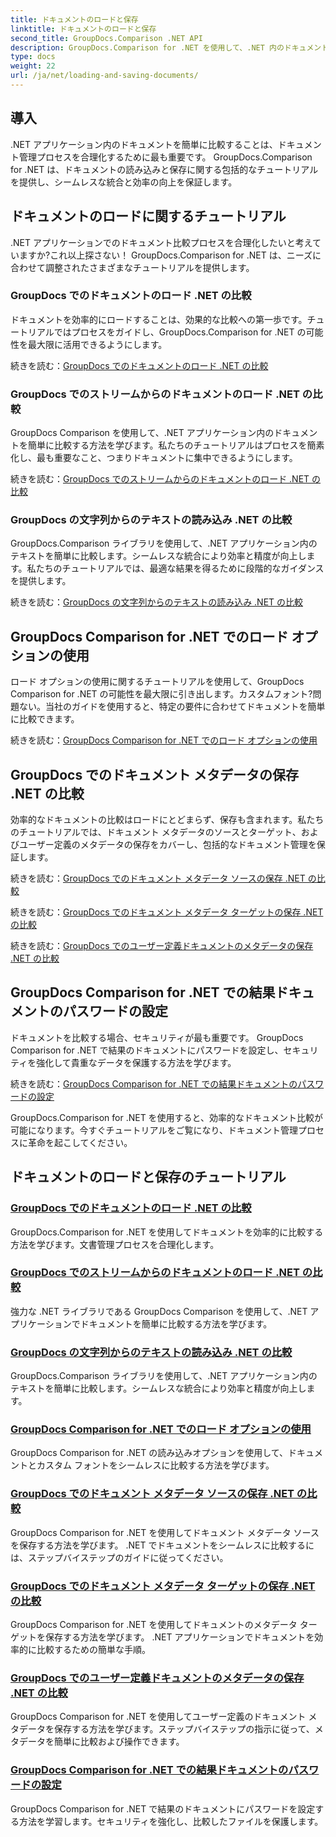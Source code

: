 ```yaml
---
title: ドキュメントのロードと保存
linktitle: ドキュメントのロードと保存
second_title: GroupDocs.Comparison .NET API
description: GroupDocs.Comparison for .NET を使用して、.NET 内のドキュメントを簡単に比較します。効率的なドキュメント管理のための読み込み、保存、読み込みオプションの利用について学びます。
type: docs
weight: 22
url: /ja/net/loading-and-saving-documents/
---
```

## 導入

.NET アプリケーション内のドキュメントを簡単に比較することは、ドキュメント管理プロセスを合理化するために最も重要です。 GroupDocs.Comparison for .NET は、ドキュメントの読み込みと保存に関する包括的なチュートリアルを提供し、シームレスな統合と効率の向上を保証します。

## ドキュメントのロードに関するチュートリアル

.NET アプリケーションでのドキュメント比較プロセスを合理化したいと考えていますか?これ以上探さない！ GroupDocs.Comparison for .NET は、ニーズに合わせて調整されたさまざまなチュートリアルを提供します。

### GroupDocs でのドキュメントのロード .NET の比較

ドキュメントを効率的にロードすることは、効果的な比較への第一歩です。チュートリアルではプロセスをガイドし、GroupDocs.Comparison for .NET の可能性を最大限に活用できるようにします。

続きを読む：[GroupDocs でのドキュメントのロード .NET の比較](./loading-documents/)

### GroupDocs でのストリームからのドキュメントのロード .NET の比較

GroupDocs Comparison を使用して、.NET アプリケーション内のドキュメントを簡単に比較する方法を学びます。私たちのチュートリアルはプロセスを簡素化し、最も重要なこと、つまりドキュメントに集中できるようにします。

続きを読む：[GroupDocs でのストリームからのドキュメントのロード .NET の比較](./loading-documents-from-stream/)

### GroupDocs の文字列からのテキストの読み込み .NET の比較

GroupDocs.Comparison ライブラリを使用して、.NET アプリケーション内のテキストを簡単に比較します。シームレスな統合により効率と精度が向上します。私たちのチュートリアルでは、最適な結果を得るために段階的なガイダンスを提供します。

続きを読む：[GroupDocs の文字列からのテキストの読み込み .NET の比較](./loading-text-from-string/)

## GroupDocs Comparison for .NET でのロード オプションの使用

ロード オプションの使用に関するチュートリアルを使用して、GroupDocs Comparison for .NET の可能性を最大限に引き出します。カスタムフォント?問題ない。当社のガイドを使用すると、特定の要件に合わせてドキュメントを簡単に比較できます。

続きを読む：[GroupDocs Comparison for .NET でのロード オプションの使用](./using-load-options/)

## GroupDocs でのドキュメント メタデータの保存 .NET の比較

効率的なドキュメントの比較はロードにとどまらず、保存も含まれます。私たちのチュートリアルでは、ドキュメント メタデータのソースとターゲット、およびユーザー定義のメタデータの保存をカバーし、包括的なドキュメント管理を保証します。

続きを読む：[GroupDocs でのドキュメント メタデータ ソースの保存 .NET の比較](./saving-documents-metadata-source/)

続きを読む：[GroupDocs でのドキュメント メタデータ ターゲットの保存 .NET の比較](./saving-documents-metadata-target/)

続きを読む：[GroupDocs でのユーザー定義ドキュメントのメタデータの保存 .NET の比較](./saving-user-defined-document-metadata/)

## GroupDocs Comparison for .NET での結果ドキュメントのパスワードの設定

ドキュメントを比較する場合、セキュリティが最も重要です。 GroupDocs Comparison for .NET で結果のドキュメントにパスワードを設定し、セキュリティを強化して貴重なデータを保護する方法を学びます。

続きを読む：[GroupDocs Comparison for .NET での結果ドキュメントのパスワードの設定](./setting-password-for-resultant-document/)

GroupDocs.Comparison for .NET を使用すると、効率的なドキュメント比較が可能になります。今すぐチュートリアルをご覧になり、ドキュメント管理プロセスに革命を起こしてください。
## ドキュメントのロードと保存のチュートリアル
### [GroupDocs でのドキュメントのロード .NET の比較](./loading-documents/)
GroupDocs.Comparison for .NET を使用してドキュメントを効率的に比較する方法を学びます。文書管理プロセスを合理化します。
### [GroupDocs でのストリームからのドキュメントのロード .NET の比較](./loading-documents-from-stream/)
強力な .NET ライブラリである GroupDocs Comparison を使用して、.NET アプリケーションでドキュメントを簡単に比較する方法を学びます。
### [GroupDocs の文字列からのテキストの読み込み .NET の比較](./loading-text-from-string/)
GroupDocs.Comparison ライブラリを使用して、.NET アプリケーション内のテキストを簡単に比較します。シームレスな統合により効率と精度が向上します。
### [GroupDocs Comparison for .NET でのロード オプションの使用](./using-load-options/)
GroupDocs Comparison for .NET の読み込みオプションを使用して、ドキュメントとカスタム フォントをシームレスに比較する方法を学びます。
### [GroupDocs でのドキュメント メタデータ ソースの保存 .NET の比較](./saving-documents-metadata-source/)
GroupDocs Comparison for .NET を使用してドキュメント メタデータ ソースを保存する方法を学びます。 .NET でドキュメントをシームレスに比較するには、ステップバイステップのガイドに従ってください。
### [GroupDocs でのドキュメント メタデータ ターゲットの保存 .NET の比較](./saving-documents-metadata-target/)
GroupDocs Comparison for .NET を使用してドキュメントのメタデータ ターゲットを保存する方法を学びます。 .NET アプリケーションでドキュメントを効率的に比較するための簡単な手順。
### [GroupDocs でのユーザー定義ドキュメントのメタデータの保存 .NET の比較](./saving-user-defined-document-metadata/)
GroupDocs Comparison for .NET を使用してユーザー定義のドキュメント メタデータを保存する方法を学びます。ステップバイステップの指示に従って、メタデータを簡単に比較および操作できます。
### [GroupDocs Comparison for .NET での結果ドキュメントのパスワードの設定](./setting-password-for-resultant-document/)
GroupDocs Comparison for .NET で結果のドキュメントにパスワードを設定する方法を学習します。セキュリティを強化し、比較したファイルを保護します。